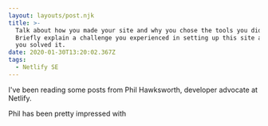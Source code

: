 ```yaml
---
layout: layouts/post.njk
title: >-
  Talk about how you made your site and why you chose the tools you did. 
  Briefly explain a challenge you experienced in setting up this site and how
  you solved it.
date: 2020-01-30T13:20:02.367Z
tags:
  - Netlify SE
---
```

I've been reading some posts from Phil Hawksworth, developer advocate at Netlify.

Phil has been pretty impressed with
